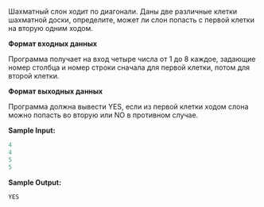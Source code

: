 Шахматный слон ходит по диагонали. Даны две различные клетки шахматной доски, определите, может ли слон попасть с первой клетки на вторую одним ходом.

**Формат входных данных**

Программа получает на вход четыре числа от 1 до 8 каждое, задающие номер столбца и номер строки сначала для первой клетки, потом для второй клетки.

**Формат выходных данных**

Программа должна вывести YES, если из первой клетки ходом слона можно попасть во вторую или NO в противном случае.

**Sample Input:**

```cpp
4
4
5
5
```


**Sample Output:**

```cpp
YES
```


